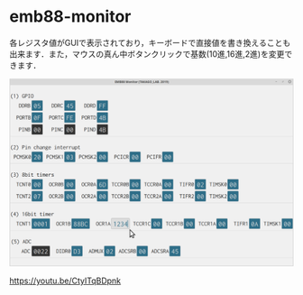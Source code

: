 # emb88-monitor

各レジスタ値がGUIで表示されており，キーボードで直接値を書き換えることも出来ます．また，マウスの真ん中ボタンクリックで基数(10進,16進,2進)を変更できます．

![専門実験の学生用に開発中](https://github.com/takago/emb88-monitor/blob/master/screenshot.png)

https://youtu.be/CtyITqBDpnk
